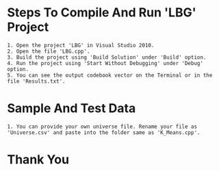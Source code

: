 # Steps To Compile And Run 'LBG' Project

	1. Open the project 'LBG' in Visual Studio 2010.
	2. Open the file 'LBG.cpp'. 
	3. Build the project using 'Build Solution' under 'Build' option.
	4. Run the project using 'Start Without Debugging' under 'Debug' option.
	5. You can see the output codebook vector on the Terminal or in the file 'Results.txt'.
	
# Sample And Test Data
	1. You can provide your own universe file. Rename your file as 'Universe.csv' and paste into the folder same as 'K_Means.cpp'.
	
# Thank You